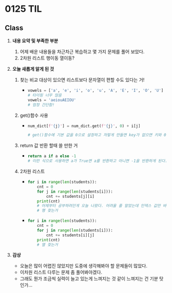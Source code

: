 # 0125 TIL

## Class

 1. **내용 요약 및 부족한 부분**

    1. 어제 배운 내용들을 차근차근 복습하고 몇 가지 문제를 풀어 보았다.
    1. 2차원 리스트 행이동 열이동?
    
 2. **오늘 새롭게 알게 된 것**

    1. 찾는 비교 대상이 있으면 리스트보다 문자열이 편할 수도 있다는 거!
       * ```python
         vowels = ['a', 'e', 'i', 'o', 'u', 'A', 'E', 'I', 'O', 'U']
         # 타이핑 너무 많음
         vowels = 'aeiouAEIOU'
         # 엄청 간단함!
         ```
       
    2. get()함수 사용
       * ```python
         num_dict[f'{j}'] = num_dict.get(f'{j}', 0) + i[j]
         
         # get()함수에 기본 값을 0으로 설정하고 저렇게 만들면 key가 없으면 키와 0이라는 값을 만들기 때문에 딕셔너리에 넣어 줄때 편리하다!
         ```
       
    3. return 값 반환 할때 쓸 만한 거
    
       * ```python
         return a if a else -1
         # 이런 식으로 사용하면 a가 True면 a를 반환하고 아니면 -1을 반환하게 된다. 한줄로 간단하게 쓸 수 있다.
         ```
    
    4. 2차원 리스트
    
       * ```python
         for i in range(len(students)):
             cnt = 0
             for j in range(len(students[i])):
                 cnt += students[j][i]
             print(cnt)
             # 어제부터 공부하려던게 오늘 나왔다. 어려울 줄 알았는데 인덱스 값만 바꿔주면 간단하게 된다는게 신기했다.
             # 행 찾는거
         ```
    
       * ```python
         for i in range(len(students)):
             cnt = 0
             for j in range(len(students[i])):
                 cnt += students[i][j]
             print(cnt)
             # 열 찾는거
         ```
    
 3. **감상**

    * 오늘은 많이 어렵진 않았지만 도중에 생각해봐야 할 문제들이 많았다.
    * 이차원 리스트 다루는 문제 좀 풀어봐야겠다.
    * 그래도 뭔가 조금씩 실력이 늘고 있는게 느껴지는 것 같이 느껴지는 건 기분 탓인가...

